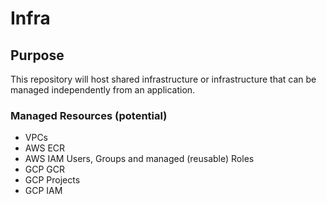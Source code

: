 # Infra

## Purpose
This repository will host shared infrastructure or infrastructure that can be managed independently from an application.

### Managed Resources (potential)
* VPCs
* AWS ECR
* AWS IAM Users, Groups and managed (reusable) Roles
* GCP GCR
* GCP Projects
* GCP IAM
